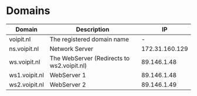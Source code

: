  # Domains

Domain | Description | IP
------ | ----------- | --
voipit.nl | The registered domain name | -
ns.voipit.nl | Network Server | 172.31.160.129
ws.voipit.nl | The WebServer (Redirects to ws2.voipit.nl) | 89.146.1.48
ws1.voipit.nl | WebServer 1 | 89.146.1.48
ws2.voipit.nl | WebServer 2 | 89.146.1.49
